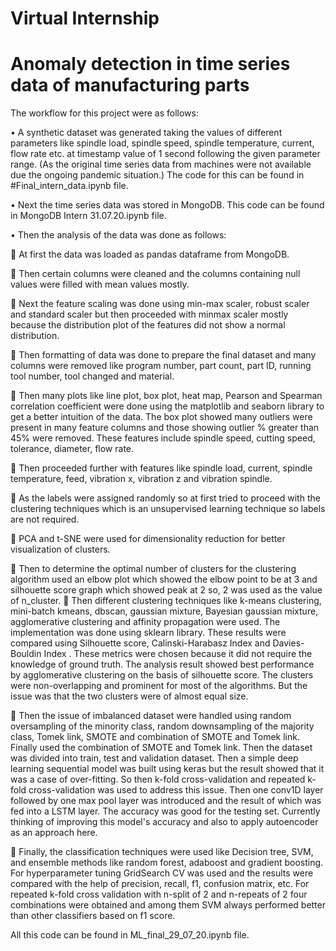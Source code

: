# Virtual Internship
# Anomaly detection in time series data of manufacturing parts


The workflow for this project were as follows:

•	A synthetic dataset was generated taking the values of different parameters like spindle load, spindle speed, spindle temperature, current, flow rate etc. at timestamp value of 1 second following the given parameter range. (As the original time series data from machines were not available due the ongoing pandemic situation.) The code for this can be found in #Final_intern_data.ipynb file.

•	Next the time series data was stored in MongoDB. This code can be found in MongoDB Intern 31.07.20.ipynb file.


•	Then the analysis of the data was done as follows:

	At first the data was loaded as pandas dataframe from MongoDB.

	Then certain columns were cleaned and the columns containing null values were filled with mean values mostly.


	Next the feature scaling was done using min-max scaler, robust scaler and standard scaler but then proceeded with minmax scaler mostly because the distribution plot of the features did not show a normal distribution.

	Then formatting of data was done to prepare the final dataset and many columns were removed like program number, part count, part ID, running tool number, tool changed and material.


	Then many plots like line plot, box plot, heat map, Pearson and Spearman correlation coefficient  were done using the matplotlib and seaborn library to get a better intuition of the data. The box plot showed many outliers were present in many feature columns and those showing outlier % greater than 45% were removed. These features include spindle speed, cutting speed, tolerance, diameter, flow rate.

	Then proceeded further with features like spindle load, current, spindle temperature, feed, vibration x, vibration z and vibration spindle.


	As the labels were assigned randomly so at first tried to proceed with the clustering techniques which is an unsupervised learning technique so labels are not required. 

	PCA and t-SNE were used for dimensionality reduction for better visualization of clusters.


	Then to determine the optimal number of clusters for the clustering algorithm used an elbow plot which showed the elbow point to be at 3 and silhouette score graph which showed peak at 2 so, 2 was used as the value of n_cluster.
	Then different clustering techniques like k-means clustering, mini-batch kmeans, dbscan, gaussian mixture, Bayesian gaussian mixture, agglomerative clustering and affinity propagation were used. The implementation was done using sklearn library. These results were compared using Silhouette score, Calinski-Harabasz Index and Davies-Bouldin Index . These metrics were chosen because it did not require the knowledge of ground truth. The analysis result showed best performance by agglomerative clustering  on the basis of silhouette score. The clusters were non-overlapping and prominent for most of the algorithms. But the issue was that the two clusters were of almost equal size. 

	Then the issue of imbalanced dataset were handled using random oversampling of the minority class, random downsampling of the majority class, Tomek link, SMOTE and combination of SMOTE and Tomek link. Finally used the combination of SMOTE and Tomek link. Then the dataset was divided into train, test and validation dataset. Then a simple deep learning sequential model was built using keras but the result showed that it was a case of over-fitting. So then k-fold cross-validation and repeated k-fold cross-validation was used to address this issue.  Then one conv1D layer followed by one max pool layer was introduced and the result of which was fed into a LSTM layer. The accuracy was good for the testing set. Currently thinking of improving this model's accuracy and also to apply autoencoder as an approach here.


	Finally, the classification techniques were used like Decision tree, SVM, and ensemble methods like random forest, adaboost and gradient boosting. For hyperparameter tuning GridSearch CV was used and the results were compared with the help of precision, recall, f1, confusion matrix, etc. For repeated k-fold cross validation with n-split of 2 and n-repeats of 2 four combinations were obtained and among them SVM always performed better than other classifiers based on f1 score.

All this code can be found in ML_final_29_07_20.ipynb file.


